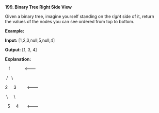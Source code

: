 **199. Binary Tree Right Side View**

Given a binary tree, imagine yourself standing on the _right_ side of it, return the values of the nodes you can see ordered from top to bottom.

**Example:**

**Input:** [1,2,3,null,5,null,4]

**Output:** [1, 3, 4]

**Explanation:**

   1            &lt;---

 /   \

2     3         &lt;---

 \     \

  5     4       &lt;---
